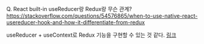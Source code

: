 Q. React built-in useReducer랑 Redux랑 무슨 관계?
https://stackoverflow.com/questions/54576865/when-to-use-native-react-usereducer-hook-and-how-it-differentiate-from-redux

useReducer + useContext로 Redux 기능을 구현할 수 있는 것 같다.
[링크](https://velog.io/@kimu2370/%EB%A6%AC%EB%8D%95%EC%8A%A4%EC%97%86%EC%9D%B4-%EC%83%81%ED%83%9C-%EA%B4%80%EB%A6%AC%ED%95%98%EA%B8%B0hookscontext)